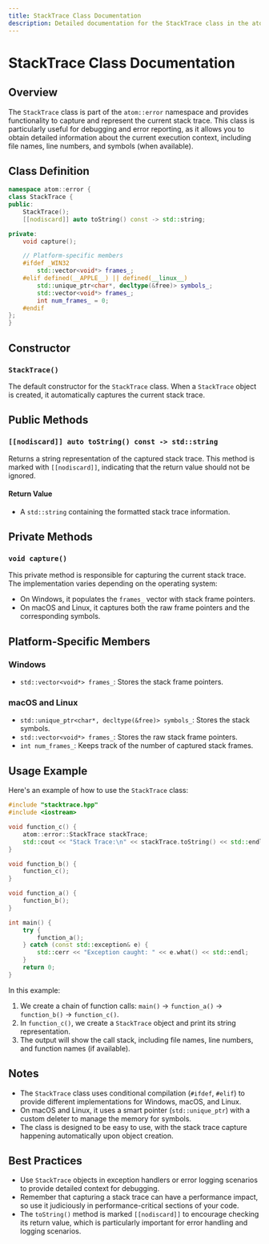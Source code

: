 ```yaml
---
title: StackTrace Class Documentation
description: Detailed documentation for the StackTrace class in the atom::error namespace, including constructors, public methods, platform-specific members, and usage examples for capturing and representing stack traces in C++.
---
```


# StackTrace Class Documentation

## Overview

The `StackTrace` class is part of the `atom::error` namespace and provides functionality to capture and represent the current stack trace. This class is particularly useful for debugging and error reporting, as it allows you to obtain detailed information about the current execution context, including file names, line numbers, and symbols (when available).

## Class Definition

```cpp
namespace atom::error {
class StackTrace {
public:
    StackTrace();
    [[nodiscard]] auto toString() const -> std::string;

private:
    void capture();

    // Platform-specific members
    #ifdef _WIN32
        std::vector<void*> frames_;
    #elif defined(__APPLE__) || defined(__linux__)
        std::unique_ptr<char*, decltype(&free)> symbols_;
        std::vector<void*> frames_;
        int num_frames_ = 0;
    #endif
};
}
```

## Constructor

### `StackTrace()`

The default constructor for the `StackTrace` class. When a `StackTrace` object is created, it automatically captures the current stack trace.

## Public Methods

### `[[nodiscard]] auto toString() const -> std::string`

Returns a string representation of the captured stack trace. This method is marked with `[[nodiscard]]`, indicating that the return value should not be ignored.

#### Return Value

- A `std::string` containing the formatted stack trace information.

## Private Methods

### `void capture()`

This private method is responsible for capturing the current stack trace. The implementation varies depending on the operating system:

- On Windows, it populates the `frames_` vector with stack frame pointers.
- On macOS and Linux, it captures both the raw frame pointers and the corresponding symbols.

## Platform-Specific Members

### Windows

- `std::vector<void*> frames_`: Stores the stack frame pointers.

### macOS and Linux

- `std::unique_ptr<char*, decltype(&free)> symbols_`: Stores the stack symbols.
- `std::vector<void*> frames_`: Stores the raw stack frame pointers.
- `int num_frames_`: Keeps track of the number of captured stack frames.

## Usage Example

Here's an example of how to use the `StackTrace` class:

```cpp
#include "stacktrace.hpp"
#include <iostream>

void function_c() {
    atom::error::StackTrace stackTrace;
    std::cout << "Stack Trace:\n" << stackTrace.toString() << std::endl;
}

void function_b() {
    function_c();
}

void function_a() {
    function_b();
}

int main() {
    try {
        function_a();
    } catch (const std::exception& e) {
        std::cerr << "Exception caught: " << e.what() << std::endl;
    }
    return 0;
}
```

In this example:

1. We create a chain of function calls: `main()` -> `function_a()` -> `function_b()` -> `function_c()`.
2. In `function_c()`, we create a `StackTrace` object and print its string representation.
3. The output will show the call stack, including file names, line numbers, and function names (if available).

## Notes

- The `StackTrace` class uses conditional compilation (`#ifdef`, `#elif`) to provide different implementations for Windows, macOS, and Linux.
- On macOS and Linux, it uses a smart pointer (`std::unique_ptr`) with a custom deleter to manage the memory for symbols.
- The class is designed to be easy to use, with the stack trace capture happening automatically upon object creation.

## Best Practices

- Use `StackTrace` objects in exception handlers or error logging scenarios to provide detailed context for debugging.
- Remember that capturing a stack trace can have a performance impact, so use it judiciously in performance-critical sections of your code.
- The `toString()` method is marked `[[nodiscard]]` to encourage checking its return value, which is particularly important for error handling and logging scenarios.
